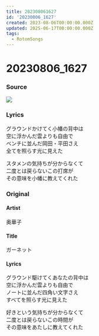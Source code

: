 ```yaml
---
title: 202308061627
id: '20230806_1627'
created: 2023-08-06T00:00:00.000Z
updated: 2025-06-17T00:00:00.000Z
tags:
  - RotomSongs
---
```

# 20230806_1627

### Source

![](https://x.com/Starlystrongest/status/1688089373995421696)

### Lyrics

グラウンドかけてく小幡の背中は  
空に浮かんだ雲よりも自由で  
ベンチに並んだ岡田・平田さえ  
全てを照らす光に見えた  

スタメンの気持ちが分からなくて  
二度とは戻らないこの打席が  
その意味を小幡に教えてくれた  

### Original

#### Artist

奥華子

#### Title

ガーネット

#### Lyrics

グラウンド駆けてくあなたの背中は  
空に浮かんだ雲よりも自由で  
ノートに並んだ四角い文字さえ  
すべてを照らす光に見えた  
  
好きという気持ちが分からなくて  
二度とは戻らないこの時間が  
その意味をあたしに教えてくれた   


